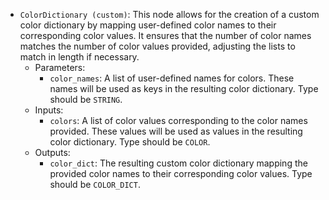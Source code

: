 - `ColorDictionary (custom)`: This node allows for the creation of a custom color dictionary by mapping user-defined color names to their corresponding color values. It ensures that the number of color names matches the number of color values provided, adjusting the lists to match in length if necessary.
    - Parameters:
        - `color_names`: A list of user-defined names for colors. These names will be used as keys in the resulting color dictionary. Type should be `STRING`.
    - Inputs:
        - `colors`: A list of color values corresponding to the color names provided. These values will be used as values in the resulting color dictionary. Type should be `COLOR`.
    - Outputs:
        - `color_dict`: The resulting custom color dictionary mapping the provided color names to their corresponding color values. Type should be `COLOR_DICT`.
